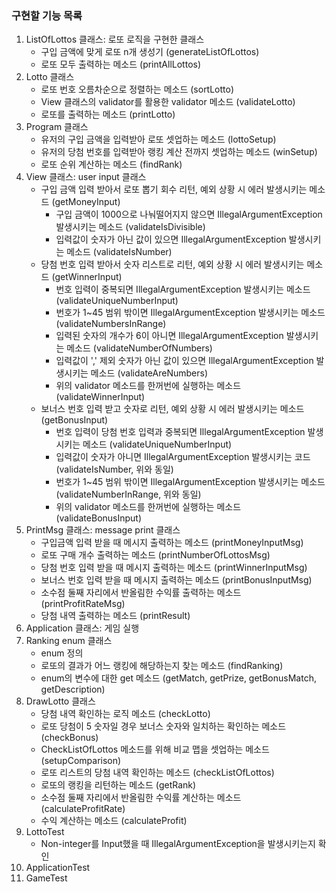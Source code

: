 ### 구현할 기능 목록

1. ListOfLottos 클래스: 로또 로직을 구현한 클래스
    - 구입 금액에 맞게 로또 n개 생성기 (generateListOfLottos)
   - 로또 모두 출력하는 메소드 (printAllLottos)
2. Lotto 클래스
   - 로또 번호 오름차순으로 정렬하는 메소드 (sortLotto)
   - View 클래스의 validator를 활용한 validator 메소드 (validateLotto)
   - 로또를 출력하는 메소드 (printLotto)
3. Program 클래스
   - 유저의 구입 금액을 입력받아 로또 셋업하는 메소드 (lottoSetup)
   - 유저의 당첨 번호를 입력받아 랭킹 계산 전까지 셋업하는 메소드 (winSetup)
   - 로또 순위 계산하는 메소드 (findRank)
4. View 클래스: user input 클래스
    - 구입 금액 입력 받아서 로또 뽑기 회수 리턴, 예외 상황 시 에러 발생시키는 메소드 (getMoneyInput)
      - 구입 금액이 1000으로 나눠떨어지지 않으면 IllegalArgumentException 발생시키는 메소드 (validateIsDivisible)
      - 입력값이 숫자가 아닌 값이 있으면 IllegalArgumentException 발생시키는 메소드 (validateIsNumber)
    - 당첨 번호 입력 받아서 숫자 리스트로 리턴, 예외 상황 시 에러 발생시키는 메소드 (getWinnerInput)
      - 번호 입력이 중복되면 IllegalArgumentException 발생시키는 메소드 (validateUniqueNumberInput)
      - 번호가 1~45 범위 밖이면 IllegalArgumentException 발생시키는 메소드 (validateNumbersInRange)
      - 입력된 숫자의 개수가 6이 아니면 IllegalArgumentException 발생시키는 메소드 (validateNumberOfNumbers)
      - 입력값이 ',' 제외 숫자가 아닌 값이 있으면 IllegalArgumentException 발생시키는 메소드 (validateAreNumbers)
      - 위의 validator 메소드를 한꺼번에 실행하는 메소드 (validateWinnerInput)
    - 보너스 번호 입력 받고 숫자로 리턴, 예외 상황 시 에러 발생시키는 메소드 (getBonusInput)
      - 번호 입력이 당첨 번호 입력과 중복되면 IllegalArgumentException 발생시키는 메소드 (validateUniqueNumberInput)
      - 입력값이 숫자가 아니면 IllegalArgumentException 발생시키는 코드 (validateIsNumber, 위와 동일)
      - 번호가 1~45 범위 밖이면 IllegalArgumentException 발생시키는 메소드 (validateNumberInRange, 위와 동일)
      - 위의 validator 메소드를 한꺼번에 실행하는 메소드 (validateBonusInput)
5. PrintMsg 클래스: message print 클래스
   - 구입금액 입력 받을 때 메시지 출력하는 메소드 (printMoneyInputMsg)
   - 로또 구매 개수 출력하는 메소드 (printNumberOfLottosMsg)
   - 당첨 번호 입력 받을 때 메시지 출력하는 메소드 (printWinnerInputMsg)
   - 보너스 번호 입력 받을 때 메시지 출력하는 메소드 (printBonusInputMsg)
   - 소수점 둘째 자리에서 반올림한 수익률 출력하는 메소드 (printProfitRateMsg)
   - 당첨 내역 출력하는 메소드 (printResult)
6. Application 클래스: 게임 실행
7. Ranking enum 클래스
   - enum 정의
   - 로또의 결과가 어느 랭킹에 해당하는지 찾는 메소드 (findRanking)
   - enum의 변수에 대한 get 메소드 (getMatch, getPrize, getBonusMatch, getDescription)
8. DrawLotto 클래스
   - 당첨 내역 확인하는 로직 메소드 (checkLotto)
   - 로또 당첨이 5 숫자일 경우 보너스 숫자와 일치하는 확인하는 메소드 (checkBonus)
   - CheckListOfLottos 메소드를 위해 비교 맵을 셋업하는 메소드 (setupComparison)
   - 로또 리스트의 당첨 내역 확인하는 메소드 (checkListOfLottos)
   - 로또의 랭킹을 리턴하는 메소드 (getRank)
   - 소수점 둘째 자리에서 반올림한 수익률 계산하는 메소드 (calculateProfitRate)
   - 수익 계산하는 메소드 (calculateProfit)
9. LottoTest
   - Non-integer를 Input했을 때 IllegalArgumentException을 발생시키는지 확인
10. ApplicationTest
11. GameTest